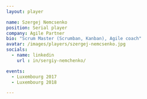 ```yaml
---
layout: player

name: Szergej Nemcsenko
position: Serial player
company: Agile Partner
bio: "Scrum Master (Scrumban, Kanban), Agile coach"
avatar: /images/players/szergej-nemcsenko.jpg
socials:
  - name: linkedin
    url : in/sergiy-nemchenko/

events:
  - Luxembourg 2017
  - Luxembourg 2018

---
```


